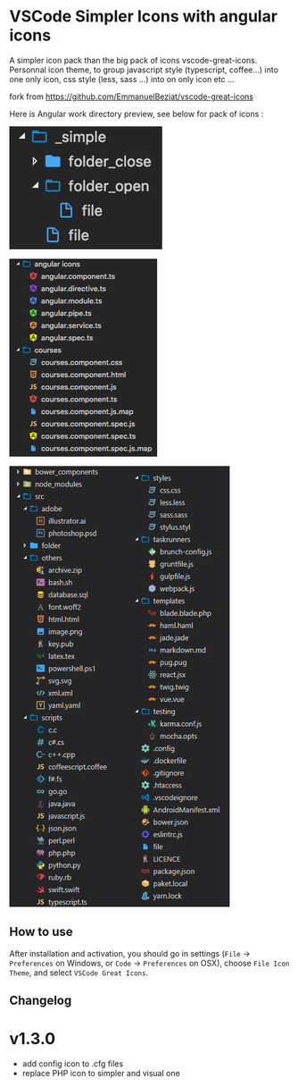 # VSCode Simpler Icons with angular icons

A simpler icon pack than the big pack of icons vscode-great-icons.
Personnal icon theme, to group javascript style (typescript, coffee...) into one only icon, css style (less, sass ...) into on only icon etc ...

fork from https://github.com/EmmanuelBeziat/vscode-great-icons

Here is Angular work directory preview, see below for pack of icons :

![preview](images/file-preview.png)

![preview](images/angular-preview.png)

![preview](images/preview.jpg)

## How to use

After installation and activation, you should go in settings (`File` → `Preferences` on Windows, or `Code` → `Preferences` on OSX), choose `File Icon Theme`, and select `VSCode Great Icons`.

## Changelog

# v1.3.0

* add config icon to .cfg files
* replace PHP icon to simpler and visual one